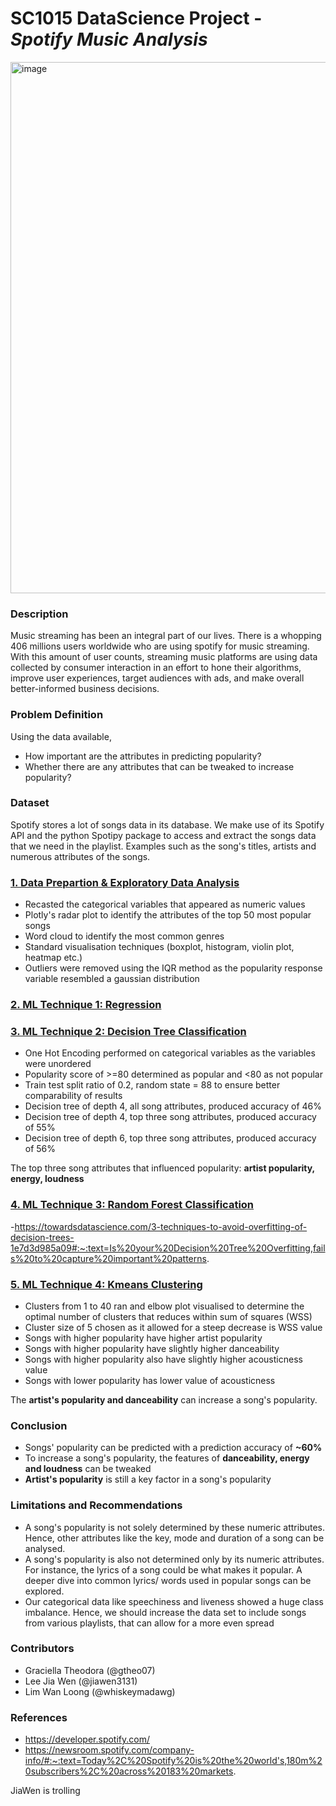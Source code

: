 # SC1015 DataScience Project - _Spotify Music Analysis_

<img width="850" alt="image" src="https://user-images.githubusercontent.com/90097030/164615136-60684cdc-bec6-428e-bd1c-d0afde7ac777.png">

### Description  
Music streaming has been an integral part of our lives. There is a whopping 406 millions users worldwide who are using spotify for music streaming. With this amount of user counts, streaming music platforms are using data collected by consumer interaction in an effort to hone their algorithms, improve user experiences, target audiences with ads, and make overall better-informed business decisions. 

### Problem Definition  
Using the data available,  
- How important are the attributes in predicting popularity?  
- Whether there are any attributes that can be tweaked to increase popularity?  

### Dataset
Spotify stores a lot of songs data in its database. We make use of its Spotify API and the python Spotipy package to access and extract the songs data that we need in the playlist. Examples such as the song's titles, artists and numerous attributes of the songs.

### [1. Data Prepartion & Exploratory Data Analysis](https://github.com/WhiskeyMaDawg/SC1015_DataScience_Project/blob/main/Data_Preparation_%26_Exploratory_Data_Analysis.ipynb)
- Recasted the categorical variables that appeared as numeric values
- Plotly's radar plot to identify the attributes of the top 50 most popular songs
- Word cloud to identify the most common genres
- Standard visualisation techniques (boxplot, histogram, violin plot, heatmap etc.)
- Outliers were removed using the IQR method as the popularity response variable resembled a gaussian distribution


### [2. ML Technique 1: Regression](Regression_Model.ipynb)


### [3. ML Technique 2: Decision Tree Classification](Decision_Tree_(Outliers_IQR).ipynb)  

- One Hot Encoding performed on categorical variables as the variables were unordered
- Popularity score of >=80 determined as popular and <80 as not popular
- Train test split ratio of 0.2, random state = 88 to ensure better comparability of results
- Decision tree of depth 4, all song attributes, produced accuracy of 46%
- Decision tree of depth 4, top three song attributes, produced accuracy of 55%
- Decision tree of depth 6, top three song attributes, produced accuracy of 56%

The top three song attributes that influenced popularity: **artist popularity, energy, loudness**

### [4. ML Technique 3: Random Forest Classification](Random_Forest_Classification.ipynb) 
-https://towardsdatascience.com/3-techniques-to-avoid-overfitting-of-decision-trees-1e7d3d985a09#:~:text=Is%20your%20Decision%20Tree%20Overfitting,fails%20to%20capture%20important%20patterns.

### [5. ML Technique 4: Kmeans Clustering](KMeans_Clustering.ipynb)
- Clusters from 1 to 40 ran and elbow plot visualised to determine the optimal number of clusters that reduces within sum of squares (WSS)
- Cluster size of 5 chosen as it allowed for a steep decrease is WSS value
- Songs with higher popularity have higher artist popularity
- Songs with higher popularity have slightly higher danceability
- Songs with higher popularity also have slightly higher acousticness value
- Songs with lower popularity has lower value of acousticness

The **artist's popularity and danceability** can increase a song's popularity.

### Conclusion
- Songs' popularity can be predicted with a prediction accuracy of **~60%**
- To increase a song's popularity, the features of **danceability, energy and loudness** can be tweaked
- **Artist's popularity** is still a key factor in a song's popularity

### Limitations and Recommendations 
- A song's popularity is not solely determined by these numeric attributes. Hence, other attributes like the key, mode and duration of a song can be analysed.
- A song's popularity is also not determined only by its numeric attributes. For instance, the lyrics of a song could be what makes it popular. A deeper dive into common lyrics/ words used in popular songs can be explored.
- Our categorical data like speechiness and liveness showed a huge class imbalance. Hence, we should increase the data set to include songs from various playlists, that can allow for a more even spread

### Contributors  
- Graciella Theodora (@gtheo07)  
- Lee Jia Wen (@jiawen3131)
- Lim Wan Loong (@whiskeymadawg)  

### References  
- https://developer.spotify.com/
- https://newsroom.spotify.com/company-info/#:~:text=Today%2C%20Spotify%20is%20the%20world's,180m%20subscribers%2C%20across%20183%20markets.

JiaWen is trolling

